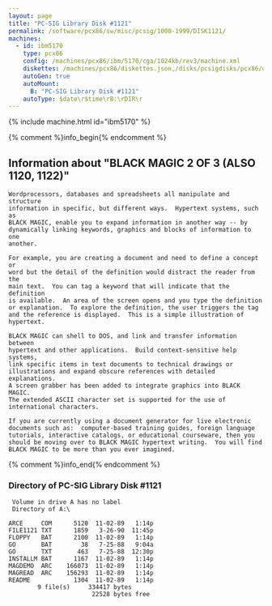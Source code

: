 ```yaml
---
layout: page
title: "PC-SIG Library Disk #1121"
permalink: /software/pcx86/sw/misc/pcsig/1000-1999/DISK1121/
machines:
  - id: ibm5170
    type: pcx86
    config: /machines/pcx86/ibm/5170/cga/1024kb/rev3/machine.xml
    diskettes: /machines/pcx86/diskettes.json,/disks/pcsigdisks/pcx86/diskettes.json
    autoGen: true
    autoMount:
      B: "PC-SIG Library Disk #1121"
    autoType: $date\r$time\rB:\rDIR\r
---
```


{% include machine.html id="ibm5170" %}

{% comment %}info_begin{% endcomment %}

## Information about "BLACK MAGIC 2 OF 3 (ALSO 1120, 1122)"

    Wordprocessors, databases and spreadsheets all manipulate and structure
    information in specific, but different ways.  Hypertext systems, such as
    BLACK MAGIC, enable you to expand information in another way -- by
    dynamically linking keywords, graphics and blocks of information to one
    another.
    
    For example, you are creating a document and need to define a concept or
    word but the detail of the definition would distract the reader from the
    main text.  You can tag a keyword that will indicate that the definition
    is available.  An area of the screen opens and you type the definition
    or explanation.  To explore the definition, the user triggers the tag
    and the reference is displayed.  This is a simple illustration of
    hypertext.
    
    BLACK MAGIC can shell to DOS, and link and transfer information between
    hypertext and other applications.  Build context-sensitive help systems,
    link specific items in text documents to technical drawings or
    illustrations and expand obscure references with detailed explanations.
    A screen grabber has been added to integrate graphics into BLACK MAGIC.
    The extended ASCII character set is supported for the use of
    international characters.
    
    If you are currently using a document generator for live electronic
    documents such as:  computer-based training guides, foreign language
    tutorials, interactive catalogs, or educational courseware, then you
    should be moving over to BLACK MAGIC hypertext writing.  You will find
    BLACK MAGIC to be more than you ever imagined.
{% comment %}info_end{% endcomment %}


### Directory of PC-SIG Library Disk #1121

     Volume in drive A has no label
     Directory of A:\

    ARCE     COM      5120  11-02-89   1:14p
    FILE1121 TXT      1859   3-26-90  11:45p
    FLOPPY   BAT      2100  11-02-89   1:14p
    GO       BAT        38   7-25-88   9:04a
    GO       TXT       463   7-25-88  12:30p
    INSTALLM BAT      1167  11-02-89   1:14p
    MAGDEMO  ARC    166073  11-02-89   1:14p
    MAGREAD  ARC    156293  11-02-89   1:14p
    README            1304  11-02-89   1:14p
            9 file(s)     334417 bytes
                           22528 bytes free
